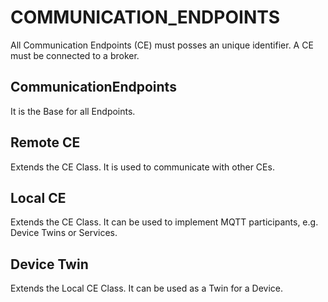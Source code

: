 # COMMUNICATION_ENDPOINTS

All Communication Endpoints (CE) must posses an unique identifier. A CE must be connected to a broker.

## CommunicationEndpoints

It is the Base for all Endpoints.

## Remote CE

Extends the CE Class. It is used to communicate with other CEs.

## Local CE

Extends the CE Class. It can be used to implement MQTT participants, e.g. Device Twins or Services.

## Device Twin

Extends the Local CE Class. It can be used as a Twin for a Device.

